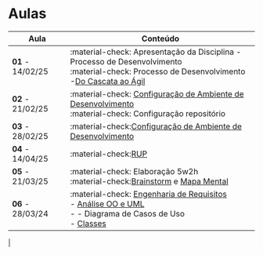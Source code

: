 # Aulas

| Aula                         | Conteúdo                                                                   |
| ---------------------------- | --------------------------------------------------------------------------- |
| __01__ - 14/02/25    | :material-check: Apresentação da Disciplina - Processo de Desenvolvimento <br> :material-check: Processo de Desenvolvimento -[Do Cascata ao Ágil](../assets/Aulas/Do%20Cascata%20ao%20Ágil.pdf) |
| __02__ - 21/02/25     | :material-check: [Configuração de Ambiente de Desenvolvimento](https://liveestacio-my.sharepoint.com/:w:/g/personal/00661711722_professores_ibmec_edu_br/EU2fCcJwgTFLvWNyOSUtNWABAykAdvtuiY2eOTitau10zA?e=NyuXZm) <br> :material-check: Configuração repositório  |
| __03__ - 28/02/25     | :material-check:[Configuração de Ambiente de Desenvolvimento](https://liveestacio-my.sharepoint.com/:w:/g/personal/00661711722_professores_ibmec_edu_br/EU2fCcJwgTFLvWNyOSUtNWABAykAdvtuiY2eOTitau10zA?e=NyuXZm) |
| __04__ - 14/04/25     | :material-check:[RUP](../assets/Aulas/RUP.pdf)   |
| __05__ - 21/03/25     | :material-check: Elaboração 5w2h  <br> :material-check:[Brainstorm](../assets/Aulas/O%20processo%20de brainstorm.pdf) e [Mapa Mental](../assets/Aulas/Mapa%20Mental.pdf)|
| __06__ - 28/03/24     | :material-check: [Engenharia de Requisitos](..//assets/Aulas/Engenharia%20de%20Requisitos_Cap05.pdf)  <br> - [Análise OO e UML](../assets/Aulas/AnaliseOO&UML.pdf) <br> - - Diagrama de Casos de Uso <br> - [Classes](../assets/Aulas/Classes_Pacotes.pdf) |
<!--  
| __11__ - 12/09/24     | :material-check:[Análise OO e UML](../assets/Aulas/AnaliseOO&UML.pdf)                                                                                                                                             |
| __12__ - 13/09/24     | :material-check: Análise OO e UML - Diagrama de Casos de Uso                                                                                                                                                   |
| __13__ - 19/09/24     | :material-check:[Classes](../assets/Aulas/Classes_Pacotes.pdf)                                                                                                                                                     |
| __14__ - 20/09/24     | :material-check: Diagrama de Classes UML                                                                                                                                                                        |
| __15__ - 26/09/24     | :material-check: AP1 - Apresentação                                                                                                                                                                           |
| __16__ - 27/09/24     | ----------------------------------------------------------                                                                                                                                                      |
| __17__ - 03/10/24     | :material-check: Python OO ([Notebook](../modelagem/poo/poo.ipynb), [Conceito de OO](../modelagem/poo/Conceitos-basicos-de-OO.pdf) e [Python OO](../modelagem/poo/Python-OO.pdf)                                         |
| __18__ - 04/10/24     | :material-check: Python OO                                                                                                                                                                                      |
| __19__ - 10/10/24     | :material-check: Introdução ao Django OO                                                                                                                                                                      |
| __20__ - 11/10/24     | :material-check: Reunião Iquirium - Django OO                                                                                                                                                                  |
| __21__ - 18/10/24     | :material-check: Introdução SQL - Sqlite OO                                                                                                                                                                   |
| __22__ - 19/10/24     | :material-check: [Funcionalidade](../assets/Aulas/Iquirium.pdf)        
-->                                                                                                                                                                       |
